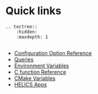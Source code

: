 # Quick links

```{eval-rst}
.. toctree::
    :hidden:
    :maxdepth: 1


```

- [Configuration Option Reference](./references/configuration_options_reference.md)
- [Queries](./user-guide/advanced_topics/queries.md)
- [Environment Variables](./user-guide/advanced_topics/environment_variables.md)
- [C function Reference](https://docs.helics.org/en/latest/doxygen/C_api_index.html)
- [CMake Variables](./user-guide/installation/helics_cmake_options.md)
- [HELICS Apps](../references/apps/index.md)
